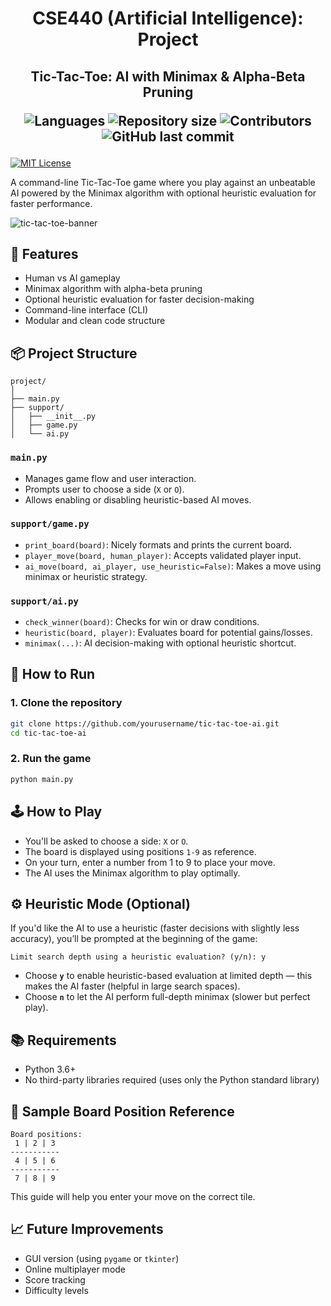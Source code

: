 <h1 align="center"> CSE440 (Artificial Intelligence): Project </h1>
<h2 align="center">  Tic-Tac-Toe: AI with Minimax & Alpha-Beta Pruning
<p align="center">
 <img alt="Languages" src="https://img.shields.io/github/languages/count/haiderCho/CSE440-Project-TTTAI">
 <img alt="Repository size" src="https://img.shields.io/github/repo-size/haiderCho/CSE440-Project-TTTAI">
 <img alt="Contributors" src="https://img.shields.io/github/contributors/haiderCho/CSE440-Project-TTTAI">
 <img alt="GitHub last commit" src="https://img.shields.io/github/last-commit/haiderCho/CSE440-Project-TTTAI">
</p>
</h2>

[![MIT License](https://img.shields.io/badge/License-MIT-green.svg)](https://choosealicense.com/licenses/mit/)

A command-line Tic-Tac-Toe game where you play against an unbeatable AI powered by the Minimax algorithm with optional heuristic evaluation for faster performance.

![tic-tac-toe-banner](https://upload.wikimedia.org/wikipedia/commons/3/32/Tic_tac_toe.svg)


## 🧠 Features

- Human vs AI gameplay
- Minimax algorithm with alpha-beta pruning
- Optional heuristic evaluation for faster decision-making
- Command-line interface (CLI)
- Modular and clean code structure


## 📦 Project Structure

```
project/
│
├── main.py
├── support/
│   ├── __init__.py
│   ├── game.py
│   └── ai.py
````

### `main.py`
- Manages game flow and user interaction.
- Prompts user to choose a side (`X` or `O`).
- Allows enabling or disabling heuristic-based AI moves.

### `support/game.py`
- `print_board(board)`: Nicely formats and prints the current board.
- `player_move(board, human_player)`: Accepts validated player input.
- `ai_move(board, ai_player, use_heuristic=False)`: Makes a move using minimax or heuristic strategy.

### `support/ai.py`
- `check_winner(board)`: Checks for win or draw conditions.
- `heuristic(board, player)`: Evaluates board for potential gains/losses.
- `minimax(...)`: AI decision-making with optional heuristic shortcut.


## 🚀 How to Run

### 1. Clone the repository

```bash
git clone https://github.com/yourusername/tic-tac-toe-ai.git
cd tic-tac-toe-ai
````

### 2. Run the game

```bash
python main.py
```


## 🕹️ How to Play

- You'll be asked to choose a side: `X` or `O`.
- The board is displayed using positions `1-9` as reference.
- On your turn, enter a number from 1 to 9 to place your move.
- The AI uses the Minimax algorithm to play optimally.


## ⚙️ Heuristic Mode (Optional)

If you'd like the AI to use a heuristic (faster decisions with slightly less accuracy), you’ll be prompted at the beginning of the game:

```
Limit search depth using a heuristic evaluation? (y/n): y
```
- Choose **`y`** to enable heuristic-based evaluation at limited depth — this makes the AI faster (helpful in large search spaces).
- Choose **`n`** to let the AI perform full-depth minimax (slower but perfect play). 


## 📚 Requirements

- Python 3.6+
- No third-party libraries required (uses only the Python standard library)


## 🧪 Sample Board Position Reference

```text
Board positions:
 1 | 2 | 3
-----------
 4 | 5 | 6
-----------
 7 | 8 | 9
```

This guide will help you enter your move on the correct tile.


## 📈 Future Improvements

- GUI version (using `pygame` or `tkinter`)
- Online multiplayer mode
- Score tracking
- Difficulty levels

